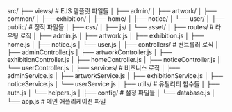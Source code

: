 src/
  ├── views/           # EJS 템플릿 파일들
  │   ├── admin/
  │   ├── artwork/
  │   ├── common/
  │   ├── exhibition/
  │   ├── home/
  │   ├── notice/
  │   └── user/
  │
  ├── public/          # 정적 파일들
  │   ├── css/
  │   ├── js/
  │   └── asset/
  │
  ├── routes/          # 라우팅 로직
  │   ├── admin.js
  │   ├── artwork.js
  │   ├── exhibition.js
  │   ├── home.js
  │   ├── notice.js
  │   └── user.js
  │
  ├── controllers/     # 컨트롤러 로직
  │   ├── adminController.js
  │   ├── artworkController.js
  │   ├── exhibitionController.js
  │   ├── homeController.js
  │   ├── noticeController.js
  │   └── userController.js
  │
  ├── services/        # 비즈니스 로직
  │   ├── adminService.js
  │   ├── artworkService.js
  │   ├── exhibitionService.js
  │   ├── noticeService.js
  │   └── userService.js
  │
  ├── utils/           # 유틸리티 함수들
  │   ├── auth.js
  │   └── helpers.js
  │
  ├── config/          # 설정 파일들
  │   └── database.js
  │
  └── app.js           # 메인 애플리케이션 파일
